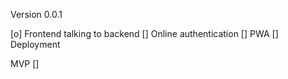 Version 0.0.1

[o] Frontend talking to backend
[] Online authentication
[] PWA 
[] Deployment



MVP
[] 